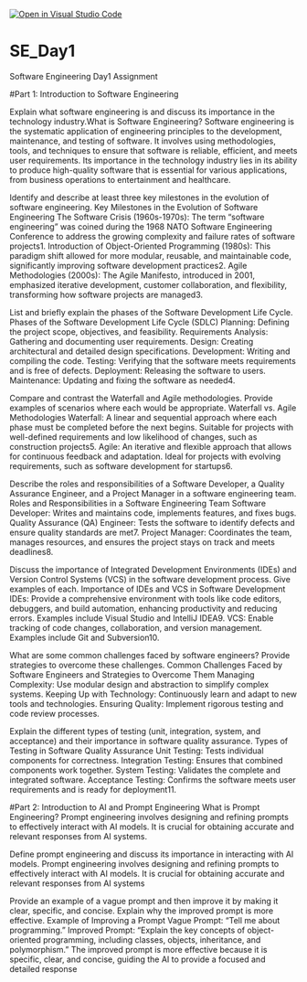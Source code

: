 [![Open in Visual Studio Code](https://classroom.github.com/assets/open-in-vscode-2e0aaae1b6195c2367325f4f02e2d04e9abb55f0b24a779b69b11b9e10269abc.svg)](https://classroom.github.com/online_ide?assignment_repo_id=15566750&assignment_repo_type=AssignmentRepo)
# SE_Day1
Software Engineering Day1 Assignment

#Part 1: Introduction to Software Engineering

Explain what software engineering is and discuss its importance in the technology industry.What is Software Engineering?
Software engineering is the systematic application of engineering principles to the development, maintenance, and testing of software. 
It involves using methodologies, tools, and techniques to ensure that software is reliable, efficient, and meets user requirements.
Its importance in the technology industry lies in its ability to produce high-quality software that is essential for various applications, from business operations to entertainment and healthcare.

Identify and describe at least three key milestones in the evolution of software engineering.
Key Milestones in the Evolution of Software Engineering
The Software Crisis (1960s-1970s): The term “software engineering” was coined during the 1968 NATO Software Engineering Conference to address the growing complexity and failure rates of software projects1.
Introduction of Object-Oriented Programming (1980s): This paradigm shift allowed for more modular, reusable, and maintainable code, significantly improving software development practices2.
Agile Methodologies (2000s): The Agile Manifesto, introduced in 2001, emphasized iterative development, customer collaboration, and flexibility, transforming how software projects are managed3.

List and briefly explain the phases of the Software Development Life Cycle.
Phases of the Software Development Life Cycle (SDLC)
Planning: Defining the project scope, objectives, and feasibility.
Requirements Analysis: Gathering and documenting user requirements.
Design: Creating architectural and detailed design specifications.
Development: Writing and compiling the code.
Testing: Verifying that the software meets requirements and is free of defects.
Deployment: Releasing the software to users.
Maintenance: Updating and fixing the software as needed4.

Compare and contrast the Waterfall and Agile methodologies. Provide examples of scenarios where each would be appropriate.
Waterfall vs. Agile Methodologies
Waterfall: A linear and sequential approach where each phase must be completed before the next begins. Suitable for projects with well-defined requirements and low likelihood of changes, such as construction projects5.
Agile: An iterative and flexible approach that allows for continuous feedback and adaptation. Ideal for projects with evolving requirements, such as software development for startups6.


Describe the roles and responsibilities of a Software Developer, a Quality Assurance Engineer, and a Project Manager in a software engineering team.
Roles and Responsibilities in a Software Engineering Team
Software Developer: Writes and maintains code, implements features, and fixes bugs.
Quality Assurance (QA) Engineer: Tests the software to identify defects and ensure quality standards are met7.
Project Manager: Coordinates the team, manages resources, and ensures the project stays on track and meets deadlines8.


Discuss the importance of Integrated Development Environments (IDEs) and Version Control Systems (VCS) in the software development process. Give examples of each.
Importance of IDEs and VCS in Software Development
IDEs: Provide a comprehensive environment with tools like code editors, debuggers, and build automation, enhancing productivity and reducing errors. Examples include Visual Studio and IntelliJ IDEA9.
VCS: Enable tracking of code changes, collaboration, and version management. Examples include Git and Subversion10.


What are some common challenges faced by software engineers? Provide strategies to overcome these challenges.
Common Challenges Faced by Software Engineers and Strategies to Overcome Them
Managing Complexity: Use modular design and abstraction to simplify complex systems.
Keeping Up with Technology: Continuously learn and adapt to new tools and technologies.
Ensuring Quality: Implement rigorous testing and code review processes.


Explain the different types of testing (unit, integration, system, and acceptance) and their importance in software quality assurance.
Types of Testing in Software Quality Assurance
Unit Testing: Tests individual components for correctness.
Integration Testing: Ensures that combined components work together.
System Testing: Validates the complete and integrated software.
Acceptance Testing: Confirms the software meets user requirements and is ready for deployment11.

#Part 2: Introduction to AI and Prompt Engineering
What is Prompt Engineering?
Prompt engineering involves designing and refining prompts to effectively interact with AI models.
It is crucial for obtaining accurate and relevant responses from AI systems.

Define prompt engineering and discuss its importance in interacting with AI models.
Prompt engineering involves designing and refining prompts to effectively interact with AI models.
It is crucial for obtaining accurate and relevant responses from AI systems

Provide an example of a vague prompt and then improve it by making it clear, specific, and concise. Explain why the improved prompt is more effective.
Example of Improving a Prompt
Vague Prompt: “Tell me about programming.”
Improved Prompt: “Explain the key concepts of object-oriented programming, including classes, objects, inheritance, and polymorphism.”
The improved prompt is more effective because it is specific, clear, and concise, guiding the AI to provide a focused and detailed response
